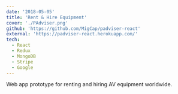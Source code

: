 ```yaml
---
date: '2018-05-05'
title: 'Rent & Hire Equipment'
cover: './PAdviser.png'
github: 'https://github.com/MigCap/padviser-react'
external: 'https://padviser-react.herokuapp.com/'
tech:
  - React
  - Redux
  - MongoDB
  - Stripe
  - Google
---
```


Web app prototype for renting and hiring AV equipment worldwide.

